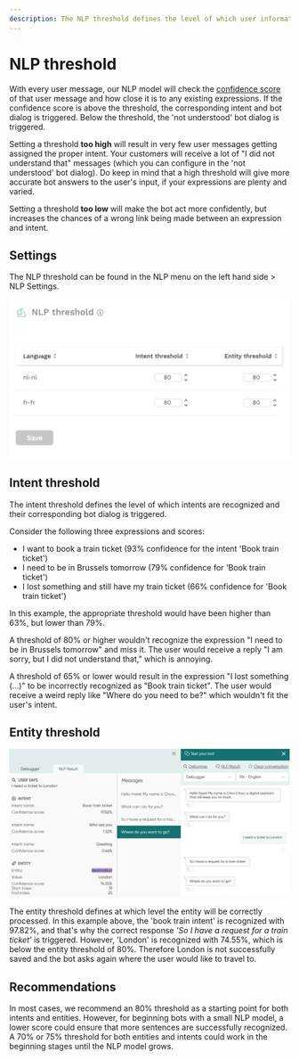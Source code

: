 ```yaml
---
description: The NLP threshold defines the level of which user information is understood
---
```


# NLP threshold

With every user message, our NLP model will check the [confidence score ](https://docs.chatlayer.ai/understanding-users/natural-language-processing-nlp)of that user message and how close it is to any existing expressions. If the confidence score is above the threshold, the corresponding intent and bot dialog is triggered. Below the threshold, the 'not understood' bot dialog is triggered.

Setting a threshold **too high** will result in very few user messages getting assigned the proper intent. Your customers will receive a lot of "I did not understand that" messages (which you can configure in the 'not understood' bot dialog). Do keep in mind that a high threshold will give more accurate bot answers to the user's input, if your expressions are plenty and varied.

Setting a threshold **too low** will make the bot act more confidently, but increases the chances of a wrong link being made between an expression and intent.

## Settings

The NLP threshold can be found in the NLP menu on the left hand side > NLP Settings.&#x20;



![](<../../.gitbook/assets/image (197).png>)

## Intent threshold

The intent threshold defines the level of which intents are recognized and their corresponding bot dialog is triggered.

Consider the following three expressions and scores:

* I want to book a train ticket (93% confidence for the intent 'Book train ticket')
* I need to be in Brussels tomorrow (79% confidence for 'Book train ticket')
* I lost something and still have my train ticket (66% confidence for 'Book train ticket')

In this example, the appropriate threshold would have been higher than 63%, but lower than 79%.

A threshold of 80% or higher wouldn't recognize the expression "I need to be in Brussels tomorrow" and miss it. The user would receive a reply "I am sorry, but I did not understand that," which is annoying.

A threshold of 65% or lower would result in the expression "I lost something (...)" to be incorrectly recognized as "Book train ticket". The user would receive a weird reply like "Where do you need to be?" which wouldn't fit the user's intent.



## Entity threshold

![An example where the entity 'London' is recognized with 74.55%](<../../.gitbook/assets/image (684) (2).png>)

The entity threshold defines at which level the entity will be correctly processed. In this example above, the 'book train intent' is recognized with 97.82%, and that's why the correct response _'So I have a request for a train ticket'_ is triggered. However, 'London' is recognized with 74.55%, which is below the entity threshold of 80%. Therefore London is not successfully saved and the bot asks again where the user would like to travel to.

## Recommendations

In most cases, we recommend an 80% threshold as a starting point for both intents and entities. However, for beginning bots with a small NLP model, a lower score could ensure that more sentences are successfully recognized. A 70% or 75% threshold for both entities and intents could work in the beginning stages until the NLP model grows.
